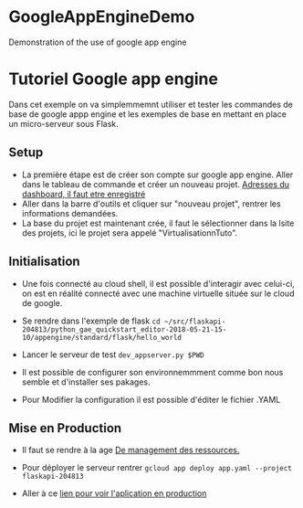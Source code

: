 # GoogleAppEngineDemo
Demonstration of the use of google app engine

# Tutoriel Google app engine

Dans cet exemple on va simplemmemnt utiliser et tester les commandes de base de google appp engine et les exemples de base en mettant en place un micro-serveur sous Flask.


## Setup 

* La première étape est de créer son compte sur google app engine.
Aller dans le tableau de commande et créer un nouveau projet.
[Adresses du dashboard, il faut etre enregistré](https://console.cloud.google.com/home/)
* Aller dans la barre d'outils et cliquer sur "nouveau  projet", rentrer les informations demandées.
* La base du projet est maintenant crée, il faut le sélectionner dans la lsite des projets, ici le projet sera appelé "VirtualisationnTuto".

## Initialisation

* Une fois connecté au cloud shell, il est possible d'interagir avec celui-ci, on est en réalité connecté avec une machine virtuelle située sur le cloud de google. 

* Se rendre dans l'exemple de flask ` cd ~/src/flaskapi-204813/python_gae_quickstart_editor-2018-05-21-15-10/appengine/standard/flask/hello_world `

* Lancer le serveur de test ` dev_appserver.py $PWD `

* Il est possible de configurer son environnemmment comme bon nous semble et d'installer ses pakages. 

* Pour Modifier la configuration il est possible d'éditer le fichier .YAML

## Mise en Production

* Il faut se rendre à la age [De management des ressources. ](https://console.cloud.google.com/appengine?project=flaskapi-204813&serviceId=default&duration=PT1H)



* Pour déployer le serveur rentrer ` gcloud app deploy app.yaml --project flaskapi-204813 `

* Aller à ce [lien pour voir l'aplication en production](https://flaskapi-204813.appspot.com/)






